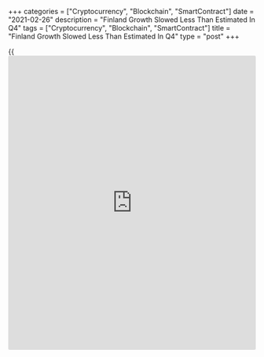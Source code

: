+++
categories = ["Cryptocurrency", "Blockchain", "SmartContract"]
date = "2021-02-26"
description = "Finland Growth Slowed Less Than Estimated In Q4"
tags = ["Cryptocurrency", "Blockchain", "SmartContract"]
title = "Finland Growth Slowed Less Than Estimated In Q4"
type = "post"
+++

{{<iframe id="large-banner" src="https://www.bounty.group/#slide=19.0" width="100%" height="600" scrolling="no" style="border: 0px solid rgb(216, 221, 230); border-radius: 3px;">}}

Finland's economic expansion slowed less than estimated but sharply, in
the fourth quarter of 2020, amid a resurgence in the [coronavirus][1]
infections across Europe.

Gross domestic product grew 0.4 percent quarter-on-quarter, preliminary
data from Statistics Finland showed Tuesday. The agency had estimated
fourth quarter growth at 0.2 percent on February 16.

The third quarter growth was revised to 3.2 percent from 3.3 percent.

The [economy][2] grew for a second consecutive quarter after a massive
4.3 percent, revised from 3.9 percent, output decline in the second
quarter and a revised 0.9 percent fall in the first three months of the
year.

Compared to the previous quarter, exports rose 8.8 percent, while
imports fell 1.4 percent. Investments decreased 1.9 percent and private
consumption shrunk 1.5 percent. Public expenditure grew 2.8 percent.

The year-on-year working-day adjusted GDP decline was 1.4 percent, which
was less than the initially estimated 2.0 percent fall. The annual fall
for the third quarter was revised to 2.6 percent from 2.7 percent.

For the whole year 2020, during which activity was hurt severely by the
coronavirus pandemic and the consequent restrictions, GDP decreased 2.9
percent. In 2019, the economy grew 1.3 percent.

For comments and feedback [contact](https://www.playgroundfx.com/contact/): editorial@rtt[news](https://www.letsplayfx.com/blog/forex-news-website/).com

[Economic News][2]

 **What parts of the world are seeing the best (and worst) economic
performances lately? Click[here][3] to check out our [Econ Scorecard][3]
and find out! See up-to-the-moment [ranking](https://www.playgroundfx.com/blog/crypto-exchange-ranking/)s for the best and worst
performers in [GDP][3], [unemployment rate][4], [inflation][5] and much
more.**

   1. www.rtt[news](https://www.letsplayfx.com/blog/forex-news-website/).com/list/coronavirus.aspx
   2. www.rtt[news](https://www.letsplayfx.com/blog/forex-news-website/).com/Content/EconomicNews.aspx
   3. www.rtt[news](https://www.letsplayfx.com/blog/forex-news-website/).com/economic-scorecard/world-rank/GDP/highest-performance.aspx
   4. www.rtt[news](https://www.letsplayfx.com/blog/forex-news-website/).com/economic-scorecard/world-rank/unemployment-rate/lowest-performance.aspx
   5. www.rtt[news](https://www.letsplayfx.com/blog/forex-news-website/).com/economic-scorecard/world-rank/CPI/highest-performance.aspx